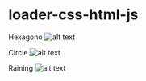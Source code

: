 # loader-css-html-js
Hexagono
![alt text](https://res.cloudinary.com/de1gvecy0/image/upload/v1549307496/Github/Captura_de_pantalla_de_2019-02-04_13-00-39.png)

Circle
![alt text](https://res.cloudinary.com/de1gvecy0/image/upload/v1549307633/Github/Captura_de_pantalla_de_2019-02-04_13-13-31.png)

Raining
![alt text](https://res.cloudinary.com/de1gvecy0/image/upload/v1555475763/Github/Captura_de_pantalla_de_2019-04-16_23-27-54.png)
